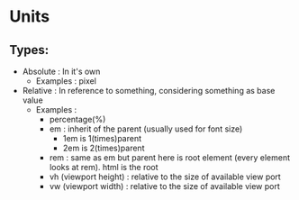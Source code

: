 # Units


## Types:
- Absolute : In it's own
    - Examples : pixel
- Relative : In reference to something, considering something as base value
    - Examples : 
        - percentage(%)
        - em : inherit of the parent (usually used for font size)
            - 1em is 1(times)parent
            - 2em is 2(times)parent
        - rem : same as em but parent here is root element (every element looks at rem). html is the root
        - vh (viewport height) :  relative to the size of available view port
        - vw (viewport width) : relative to the size of available view port
